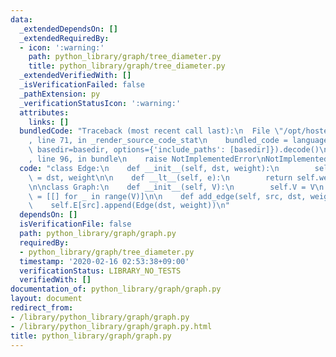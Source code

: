 ```yaml
---
data:
  _extendedDependsOn: []
  _extendedRequiredBy:
  - icon: ':warning:'
    path: python_library/graph/tree_diameter.py
    title: python_library/graph/tree_diameter.py
  _extendedVerifiedWith: []
  _isVerificationFailed: false
  _pathExtension: py
  _verificationStatusIcon: ':warning:'
  attributes:
    links: []
  bundledCode: "Traceback (most recent call last):\n  File \"/opt/hostedtoolcache/Python/3.9.1/x64/lib/python3.9/site-packages/onlinejudge_verify/documentation/build.py\"\
    , line 71, in _render_source_code_stat\n    bundled_code = language.bundle(stat.path,\
    \ basedir=basedir, options={'include_paths': [basedir]}).decode()\n  File \"/opt/hostedtoolcache/Python/3.9.1/x64/lib/python3.9/site-packages/onlinejudge_verify/languages/python.py\"\
    , line 96, in bundle\n    raise NotImplementedError\nNotImplementedError\n"
  code: "class Edge:\n    def __init__(self, dst, weight):\n        self.dst, self.weight\
    \ = dst, weight\n\n    def __lt__(self, e):\n        return self.weight > e.weight\n\
    \n\nclass Graph:\n    def __init__(self, V):\n        self.V = V\n        self.E\
    \ = [[] for _ in range(V)]\n\n    def add_edge(self, src, dst, weight):\n    \
    \    self.E[src].append(Edge(dst, weight))\n"
  dependsOn: []
  isVerificationFile: false
  path: python_library/graph/graph.py
  requiredBy:
  - python_library/graph/tree_diameter.py
  timestamp: '2020-02-16 02:53:38+09:00'
  verificationStatus: LIBRARY_NO_TESTS
  verifiedWith: []
documentation_of: python_library/graph/graph.py
layout: document
redirect_from:
- /library/python_library/graph/graph.py
- /library/python_library/graph/graph.py.html
title: python_library/graph/graph.py
---
```

